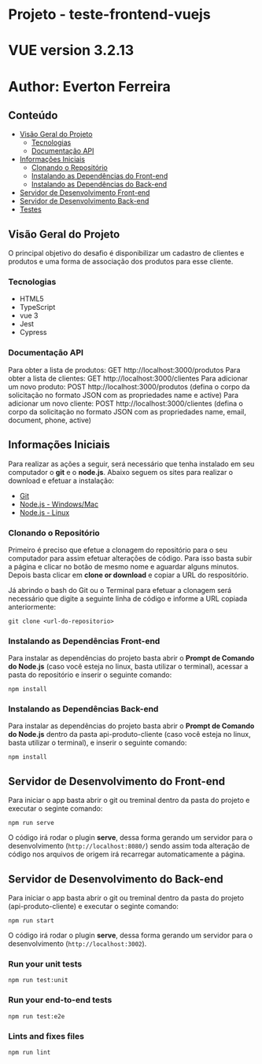 # Projeto - teste-frontend-vuejs

# VUE version 3.2.13

# Author: Everton Ferreira

## Conteúdo

- [Visão Geral do Projeto](#visão-geral-do-projeto)
  - [Tecnologias](#tecnologias)
  - [Documentação API](#documentação-api)
- [Informações Iniciais](#informações-iniciais)
  - [Clonando o Repositório](#clonando-o-repositório)
  - [Instalando as Dependências do Front-end](#instalando-as-dependências-front-end)
  - [Instalando as Dependências do Back-end](#instalando-as-dependências-back-end)
- [Servidor de Desenvolvimento Front-end](#servidor-de-desenvolvimento-front-end)
- [Servidor de Desenvolvimento Back-end](#servidor-de-desenvolvimento-back-end)
- [Testes](#testes)

## Visão Geral do Projeto

O principal objetivo do desafio é disponibilizar um cadastro de clientes e produtos e uma forma de associação dos produtos para esse cliente.

### Tecnologias

- HTML5
- TypeScript
- vue 3
- Jest
- Cypress

### Documentação API

Para obter a lista de produtos: GET http://localhost:3000/produtos
Para obter a lista de clientes: GET http://localhost:3000/clientes
Para adicionar um novo produto: POST http://localhost:3000/produtos (defina o corpo da solicitação no formato JSON com as propriedades name e active)
Para adicionar um novo cliente: POST http://localhost:3000/clientes (defina o corpo da solicitação no formato JSON com as propriedades name, email, document, phone, active)

## Informações Iniciais

Para realizar as ações a seguir, será necessário que tenha instalado em seu computador o **git** e o **node.js**. Abaixo seguem os sites para realizar o download e efetuar a instalação:

- [Git](https://git-scm.com/downloads)
- [Node.js - Windows/Mac](https://nodejs.org/en/download/)
- [Node.js - Linux](https://nodejs.org/en/download/package-manager/)

### Clonando o Repositório

Primeiro é preciso que efetue a clonagem do repositório para o seu computador para assim efetuar alterações de código. Para isso basta subir a página e clicar no botão de mesmo nome e aguardar alguns minutos. Depois basta clicar em **clone or download** e copiar a URL do respositório.

Já abrindo o bash do Git ou o Terminal para efetuar a clonagem será necessário que digite a seguinte linha de código e informe a URL copiada anteriormente:

```git
git clone <url-do-repositorio>
```

### Instalando as Dependências Front-end

Para instalar as dependências do projeto basta abrir o **Prompt de Comando do Node.js** (caso você esteja no linux, basta utilizar o terminal), acessar a pasta do repositório e inserir o seguinte comando:

```node
npm install
```

### Instalando as Dependências Back-end

Para instalar as dependências do projeto basta abrir o **Prompt de Comando do Node.js** dentro da pasta api-produto-cliente (caso você esteja no linux, basta utilizar o terminal), e inserir o seguinte comando:

```node
npm install
```

## Servidor de Desenvolvimento do Front-end

Para iniciar o app basta abrir o git ou treminal dentro da pasta do projeto e executar o seginte comando:

```node
npm run serve
```

O código irá rodar o plugin **serve**, dessa forma gerando um servidor para o desenvolvimento (`http://localhost:8080/`) sendo assim toda alteração de código nos arquivos de origem irá recarregar automaticamente a página.

## Servidor de Desenvolvimento do Back-end

Para iniciar o app basta abrir o git ou treminal dentro da pasta do projeto (api-produto-cliente) e executar o seginte comando:

```node
npm run start
```

O código irá rodar o plugin **serve**, dessa forma gerando um servidor para o desenvolvimento (`http://localhost:3002`).

### Run your unit tests

```
npm run test:unit
```

### Run your end-to-end tests

```
npm run test:e2e
```

### Lints and fixes files

```
npm run lint
```
